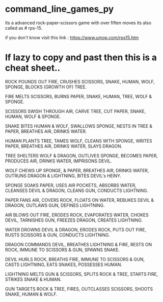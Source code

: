 # command_line_games_py
Its a advanced rock-paper-scissors game with over fiften moves its also called as # rps-15.

if you don't know visit this link : https://www.umop.com/rps15.htm

# If lazy to copy and past then this is a cheat sheet..

ROCK POUNDS OUT FIRE, CRUSHES SCISSORS, SNAKE, HUMAN, WOLF, SPONGE, BLOCKS (GROWTH OF) TREE.

FIRE MELTS SCISSORS, BURNS PAPER, SNAKE, HUMAN, TREE, WOLF & SPONGE.

SCISSORS SWISH THROUGH AIR, CARVE TREE, CUT PAPER, SNAKE, HUMAN, WOLF & SPONGE.

SNAKE BITES HUMAN & WOLF, SWALLOWS SPONGE, NESTS IN TREE & PAPER, BREATHES AIR, DRINKS WATER.

HUMAN PLANTS TREE, TAMES WOLF, CLEANS WITH SPONGE, WRITES PAPER, BREATHES AIR, DRINKS WATER, SLAYS DRAGON.

TREE SHELTERS WOLF & DRAGON, OUTLIVES SPONGE, BECOMES PAPER, PRODUCES AIR, DRINKS WATER, IMPRISONS DEVIL.

WOLF CHEWS UP SPONGE, & PAPER, BREATHES AIR, DRINKS WATER, OUTRUNS DRAGON & LIGHTNING, BITES DEVIL's HEINY.

SPONGE SOAKS PAPER, USES AIR POCKETS, ABSORBS WATER, CLEANSES DEVIL & DRAGON, CLEANS GUN, CONDUCTS LIGHTNING.

PAPER FANS AIR, COVERS ROCK, FLOATS ON WATER, REBUKES DEVIL & DRAGON, OUTLAWS GUN, DEFINES LIGHTNING.

AIR BLOWS OUT FIRE, ERODES ROCK, EVAPORATES WATER, CHOKES DEVIL, TARNISHES GUN, FREEZES DRAGON, CREATES LIGHTNING.

WATER DROWNS DEVIL & DRAGON, ERODES ROCK, PUTS OUT FIRE, RUSTS SCISSORS & GUN, CONDUCTS LIGHTNING.

DRAGON COMMANDS DEVIL, BREATHES LIGHTNING & FIRE, RESTS ON ROCK, IMMUNE TO SCISSORS & GUN, SPAWNS SNAKE.

DEVIL HURLS ROCK, BREATHS FIRE, IMMUNE TO SCISSORS & GUN, CASTS LIGHTNING, EATS SNAKES, POSSESSES HUMAN.

LIGHTNING MELTS GUN & SCISSORS, SPLITS ROCK & TREE, STARTS FIRE, STRIKES SNAKE & HUMAN.

GUN TARGETS ROCK & TREE, FIRES, OUTCLASSES SCISSORS, SHOOTS SNAKE, HUMAN & WOLF.



